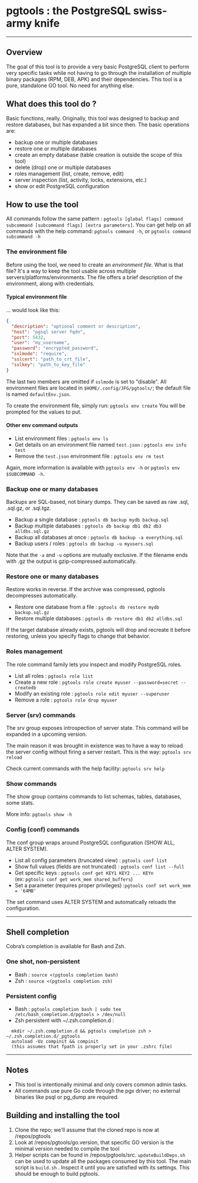 # pgtools : the PostgreSQL swiss-army knife
___

## Overview
The goal of this tool is to provide a very basic PostgreSQL client to perform very specific tasks while not having to go through the installation of multiple binary packages (RPM, DEB, APK) and their dependencies.
This tool is a pure, standalone GO tool. No need for anything else.

## What does this tool do ?
Basic functions, really. Originally, this tool was designed to backup and restore databases, but has expanded a bit since then.
The basic operations are:
- backup one or multiple databases
- restore one or multiple databases
- create an empty database (table creation is outside the scope of this tool)
- delete (drop) one or multiple databases
- roles management (list, create, remove, edit)
- server inspection (list, activity, locks, extensions, etc.)
- show or edit PostgreSQL configuration

## How to use the tool
All commands follow the same pattern : `pgtools [global flags] command subcommand [subcommand flags] [extra parameters]`.
You can get help on all commands with the help command: `pgtools command -h`, or `pgtools command subcommand -h`

### The environment file
Before using the tool, we need to create an _environment file_. What is that file? It's a way to keep the tool usable across multiple servers/platforms/environments. The file offers a brief description of the environment, along with credentials.

#### Typical environment file
... would look like this:
```json
{
  "description": "optional comment or description",
  "host": "pgsql server fqdn",
  "port": 5432,
  "user": "my_username",
  "password": "encrypted_password",
  "sslmode": "require",
  "sslcert": "path_to_crt_file",
  "sslkey": "path_to_key_file"
}
```
The last two members are omitted if `sslmode` is set to "disable".
All environment files are located in `$HOME/.config/JFG/pgtools/`; the default file is named `defaultEnv.json`.

To create the environment file, simply run:
`pgtools env create`
You will be prompted for the values to put.

#### Other env command outputs
- List environment files : `pgtools env ls`
- Get details on an environment file named `test.json` : `pgtools env info test`
- Remove the `test.json` environment file : `pgtools env rm test`

Again, more information is available with `pgtools env -h` or `pgtools env $SUBCOMMAND -h`.

### Backup one or many databases
Backups are SQL-based, not binary dumps. They can be saved as raw .sql, .sql.gz, or .sql.tgz.

- Backup a single database : `pgtools db backup mydb backup.sql`
- Backup multiple databases : `pgtools db backup db1 db2 db3 alldbs.sql.gz`
- Backup all databases at once : `pgtools db backup -a everything.sql`
- Backup users / roles : `pgtools db backup -u myusers.sql`

Note that the `-a` and `-u` options are mutually exclusive. If the filename ends with .gz the output is gzip-compressed automatically.

### Restore one or many databases
Restore works in reverse. If the archive was compressed, pgtools decompresses automatically.

- Restore one database from a file : `pgtools db restore mydb backup.sql.gz`
- Restore multiple databases : `pgtools db restore db1 db2 alldbs.sql`

If the target database already exists, pgtools will drop and recreate it before restoring, unless you specify flags to change that behavior.

### Roles management
The role command family lets you inspect and modify PostgreSQL roles.

- List all roles : `pgtools role list`
- Create a new role : `pgtools role create myuser --password=secret --createdb`
- Modify an existing role : `pgtools role edit myuser --superuser`
- Remove a role : `pgtools role drop myuser`

### Server (srv) commands
The srv group exposes introspection of server state. This command will be expanded in a upcoming version.

The main reason it was brought in existence was to have a way to reload the server config without firing a server restart.
This is the way: `pgtools srv reload`

Check current commands with the help facility: `pgtools srv help`


### Show commands
The show group contains commands to list schemas, tables, databases, some stats.

More info: `pgtools show -h`

### Config (conf) commands
The conf group wraps around PostgreSQL configuration (SHOW ALL, ALTER SYSTEM).

- List all config parameters (truncated view) : `pgtools conf list`
- Show full values (fields are not truncated) : `pgtools conf list --full`
- Get specific keys : `pgtools conf get KEY1 KEY2 ... KEYn`<br>(ex: `pgtools conf get work_mem shared_buffers`)
- Set a parameter (requires proper privileges) :`pgtools conf set work_mem = '64MB'`

The set command uses ALTER SYSTEM and automatically reloads the configuration.

---

## Shell completion
Cobra’s completion is available for Bash and Zsh.

### One shot, non-persistent
- Bash : `source <(pgtools completion bash)`
- Zsh : `source <(pgtools completion zsh)`

### Persistent config
- Bash : `pgtools completion bash | sudo tee /etc/bash_completion.d/pgtools > /dev/null`
- Zsh persistent with ~/.zsh.completion.d :
```shell
  mkdir ~/.zsh.completion.d && pgtools completion zsh > ~/.zsh.completion.d/_pgtools
  autoload -Uz compinit && compinit
  (this assumes that fpath is properly set in your .zshrc file)
```

---

## Notes
- This tool is intentionally minimal and only covers common admin tasks.
- All commands use pure Go code through the pgx driver; no external binaries like psql or pg_dump are required.

## Building and installing the tool

1. Clone the repo; we'll assume that the cloned repo is now at /repos/pgtools
2. Look at /repos/pgtools/go.version, that specific GO version is the minimal version needed to compile the tool
3. Helper scripts can be found in /repos/pgtools/src. `updateBuildDeps.sh` can be used to update all the packages consumed by this tool.
The main script is `build.sh` . Inspect it until you are satisfied with its settings. This should be enough to build pgtools.